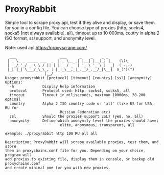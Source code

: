 # ProxyRabbit
Simple tool to scrape proxy api, test if they alive and display, or 
save them for you in a config file. You can choose type of proxies (http,
socks4, socks5 [not always available], all), timeout up to 10 000ms, coutry
in alpha 2 ISO format, ssl support, and anonymity level.

Note: used api https://proxyscrape.com/

```
  ___                    ___      _    _    _ _   
 | _ \_ _ _____ ___  _  | _ \__ _| |__| |__(_) |_   (\(\ 
 |  _/ '_/ _ \ \ / || | |   / _` | '_ \ '_ \ |  _|  ( -.-)
 |_| |_| \___/_\_\_, | |_|_\__,_|_.__/_.__/_|\__|  o_(")(")
                  |__/  
Usage: proxyrabbit [protocol] [timeout] [country] [ssl] [anonymity]
Options:
  -h             Display help information
  protocol       Protocol used: http, socks4, socks5, all
  timeout        Timeout in miliseconds, maximum 10000ms, 30-200 optimal
  country        Alpha 2 ISO country code or 'all' (like US for USA, RU for
                         Russian Federation etc)
  ssl            Should the proxies support SSL? (yes, no, all)
  anonymity      Define which anonymity level the proxies should have:
                         elite, anonymous, transparent, all

example: ./proxyrabbit http 100 RU all all

Description: ProxyRabbit will scrape available proxies, test them, and store
them in proxychains.conf file for you. Depending on your choice, program will
add proxies to existing file, display them in console, or backup old proxychains.conf
and create minimal one for you with new proxies.
```
